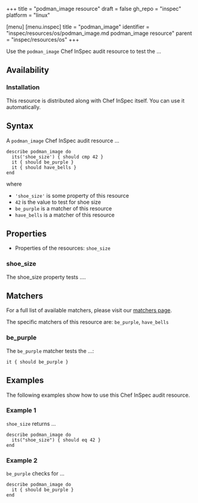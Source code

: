 +++
title = "podman_image resource"
draft = false
gh_repo = "inspec"
platform = "linux"

[menu]
  [menu.inspec]
    title = "podman_image"
    identifier = "inspec/resources/os/podman_image.md podman_image resource"
    parent = "inspec/resources/os"
+++

Use the `podman_image` Chef InSpec audit resource to test the ...


## Availability

### Installation

This resource is distributed along with Chef InSpec itself. You can use it automatically.

## Syntax

A `podman_image` Chef InSpec audit resource ...

    describe podman_image do
      its('shoe_size') { should cmp 42 }
      it { should be_purple }
      it { should have_bells }
    end
where

- `'shoe_size'` is some property of this resource
- `42` is the value to test for shoe size
- `be_purple` is a matcher of this resource
- `have_bells` is a matcher of this resource

## Properties

- Properties of the resources: `shoe_size`

### shoe_size

The shoe_size property tests ....

## Matchers

For a full list of available matchers, please visit our [matchers page](https://docs.chef.io/inspec/matchers/).

The specific matchers of this resource are: `be_purple`, `have_bells`

### be_purple

The `be_purple` matcher tests the ...:

    it { should be_purple }

## Examples
The following examples show how to use this Chef InSpec audit resource.

### Example 1

`shoe_size` returns ...

    describe podman_image do
      its("shoe_size") { should eq 42 }
    end

### Example 2

`be_purple` checks for ...

    describe podman_image do
      it { should be_purple }
    end

